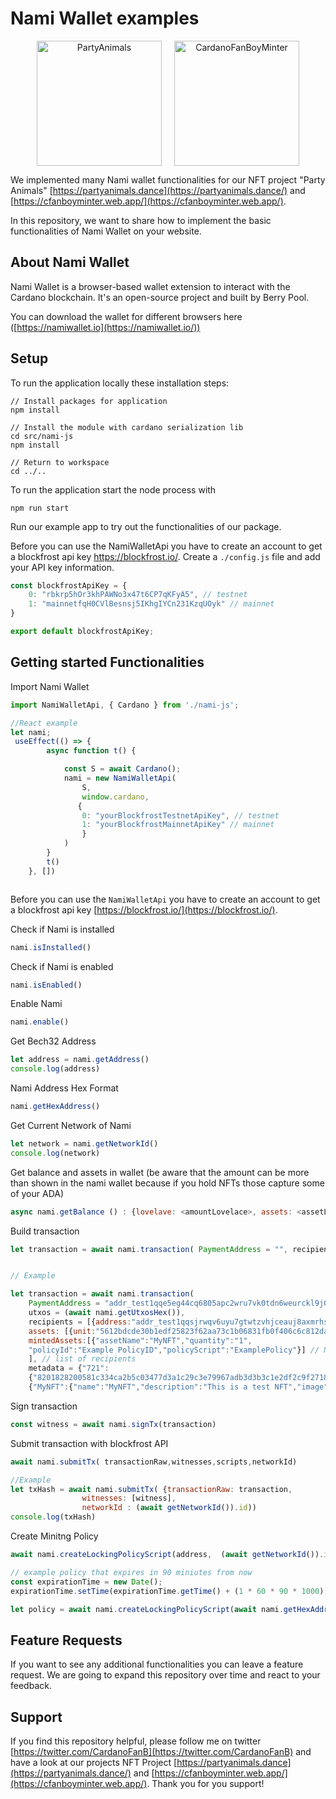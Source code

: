 # Nami Wallet examples
<p align="center"><img src="https://partyanimals.dance/favicon.png" alt="PartyAnimals" width="200" style="margin-right:10px"/><img style="margin-left:10px" src="https://cfanboyminter.web.app/favicon.ico" alt="CardanoFanBoyMinter" width="200"/></p>

We implemented many Nami wallet functionalities for our NFT project "Party Animals" [https://partyanimals.dance](https://partyanimals.dance/) and [https://cfanboyminter.web.app/](https://cfanboyminter.web.app/). 

In this repository, we want to share how to implement the basic functionalities of Nami Wallet on your website.

## About Nami Wallet
Nami Wallet is a browser-based wallet extension to interact with the Cardano blockchain. It's an open-source project and built by Berry Pool.

You can download the wallet for different browsers here ([https://namiwallet.io](https://namiwallet.io/))


## Setup
To run the application locally these installation steps:
```
// Install packages for application
npm install

// Install the module with cardano serialization lib
cd src/nami-js
npm install

// Return to workspace
cd ../..
```
To run the application start the node process with
```
npm run start
```
Run our example app to try out the functionalities of our package.

Before you can use the NamiWalletApi you have to create an account to get a blockfrost api key https://blockfrost.io/.
Create a ```./config.js``` file and add your API key information.
```js
const blockfrostApiKey = {
    0: "rbkrp5hOr3khPAWNo3x47t6CP7qKFyA5", // testnet
    1: "mainnetfqH0CVlBesnsj5IKhgIYCn231KzqUOyk" // mainnet
}

export default blockfrostApiKey;
```

## Getting started Functionalities
Import Nami Wallet
```js
import NamiWalletApi, { Cardano } from './nami-js';

//React example
let nami; 
 useEffect(() => {
        async function t() {

            const S = await Cardano();
            nami = new NamiWalletApi(
                S,
                window.cardano,
               {
                0: "yourBlockfrostTestnetApiKey", // testnet
                1: "yourBlockfrostMainnetApiKey" // mainnet
                }   
            )
        }
        t()
    }, [])



```
Before you can use the ```NamiWalletApi``` you have to create an account to get a blockfrost api key [https://blockfrost.io/](https://blockfrost.io/).

Check if Nami is installed
```js
nami.isInstalled()
```

Check if Nami is enabled
```js
nami.isEnabled() 
```
Enable Nami
```js
nami.enable()
```
Get Bech32 Address 
```js
let address = nami.getAddress() 
console.log(address)
```
Nami Address Hex Format
```js
nami.getHexAddress()
```
Get Current Network of Nami
```js
let network = nami.getNetworkId()
console.log(network)
```
Get balance and assets in wallet (be aware that the amount can be more than shown in the nami wallet because if you hold NFTs those capture some of your ADA)
```js
async nami.getBalance () : {lovelave: <amountLovelace>, assets: <assetList>}
```
Build transaction 
```js
let transaction = await nami.transaction( PaymentAddress = "", recipients = [{address: "", amount: "0" ,assets:[],   mintedAssets: []}], metadata = null, utxosRaw = [], networkId = 0, ttl = 3600, multiSig = false) 


// Example 

let transaction = await nami.transaction(
    PaymentAddress = "addr_test1qqe5eg44cq6805apc2wru7vk0tdn6weurckl9j0jwx958af8yp00jmh469gvx9vlyf6fwf9dfkjselmyvylm8yjyufuskfku3a", 
    utxos = (await nami.getUtxosHex()), 
    recipients = [{address:"addr_test1qqsjrwqv6uyu7gtwtzvhjceauj8axmrhssqf3cvxangadqzt5f4xjh3za5jug5rw9uykv2klc5c66uzahu65vajvfscs57k2ql","amount":"3",
    assets: [{unit:"5612bdcde30b1edf25823f62aa73c1b06831fb0f406c6c812da455db.TestNft", quantity: "1"}],  // Existing Assets
    mintedAssets:[{"assetName":"MyNFT","quantity":"1",
    "policyId":"Example PolicyID","policyScript":"ExamplePolicy"}] // NFTs to be minted
    ], // list of recipients
    metadata = {"721":
    {"8201828200581c334ca2b5c03477d3a1c29c3e79967adb3d3b3c1e2df2c9f2718b43f582051a030c5adf":
    {"MyNFT":{"name":"MyNFT","description":"This is a test NFT","image":"ipfs://QmUb8fW7qm1zCLhiKLcFH9yTCZ3hpsuKdkTgKmC8iFhxV8"}}}} //Metadata following NFT standard

```
Sign transaction 
```js
const witness = await nami.signTx(transaction)
```

Submit transaction with blockfrost API
```js
await nami.submitTx( transactionRaw,witnesses,scripts,networkId)

//Example 
let txHash = await nami.submitTx( {transactionRaw: transaction,
                witnesses: [witness],
                networkId : (await getNetworkId()).id))
console.log(txHash)
```

Create Minitng Policy
```js
await nami.createLockingPolicyScript(address,  (await getNetworkId()).id , expirationTime)

// example policy that expires in 90 miniutes from now
const expirationTime = new Date();
expirationTime.setTime(expirationTime.getTime() + (1 * 60 * 90 * 1000))

let policy = await nami.createLockingPolicyScript(await nami.getHexAddress(), networkId , expirationTime)
```
    

## Feature Requests
If you want to see any additional functionalities you can leave a feature request. We are going to expand this repository over time and react to your feedback.

## Support 
If you find this repository helpful, please follow me on twitter [https://twitter.com/CardanoFanB](https://twitter.com/CardanoFanB) and have a look at our projects NFT Project [https://partyanimals.dance](https://partyanimals.dance/) and 
[https://cfanboyminter.web.app/](https://cfanboyminter.web.app/). Thank you for you support!

